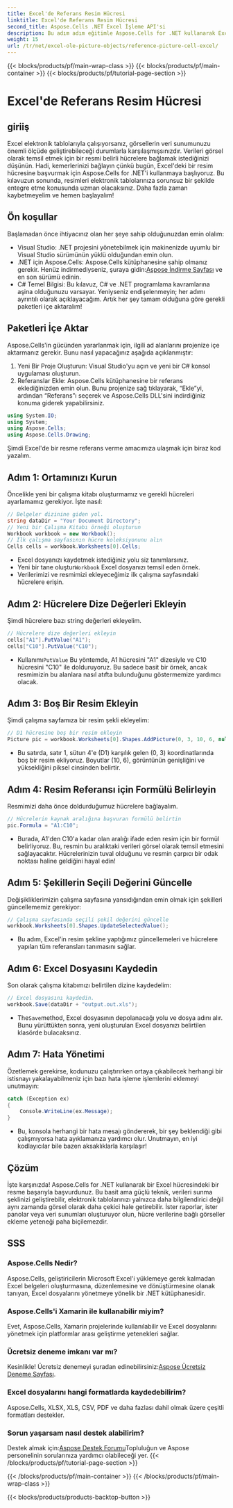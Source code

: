 ```yaml
---
title: Excel'de Referans Resim Hücresi
linktitle: Excel'de Referans Resim Hücresi
second_title: Aspose.Cells .NET Excel İşleme API'si
description: Bu adım adım eğitimle Aspose.Cells for .NET kullanarak Excel'de bir resim hücresine nasıl başvurulacağını öğrenin. Elektronik tablolarınızı geliştirin.
weight: 15
url: /tr/net/excel-ole-picture-objects/reference-picture-cell-excel/
---
```


{{< blocks/products/pf/main-wrap-class >}}
{{< blocks/products/pf/main-container >}}
{{< blocks/products/pf/tutorial-page-section >}}

# Excel'de Referans Resim Hücresi

## giriiş
Excel elektronik tablolarıyla çalışıyorsanız, görsellerin veri sunumunuzu önemli ölçüde geliştirebileceği durumlarla karşılaşmışsınızdır. Verileri görsel olarak temsil etmek için bir resmi belirli hücrelere bağlamak istediğinizi düşünün. Hadi, kemerlerinizi bağlayın çünkü bugün, Excel'deki bir resim hücresine başvurmak için Aspose.Cells for .NET'i kullanmaya başlıyoruz. Bu kılavuzun sonunda, resimleri elektronik tablolarınıza sorunsuz bir şekilde entegre etme konusunda uzman olacaksınız. Daha fazla zaman kaybetmeyelim ve hemen başlayalım!
## Ön koşullar
Başlamadan önce ihtiyacınız olan her şeye sahip olduğunuzdan emin olalım:
- Visual Studio: .NET projesini yönetebilmek için makinenizde uyumlu bir Visual Studio sürümünün yüklü olduğundan emin olun.
- .NET için Aspose.Cells: Aspose.Cells kütüphanesine sahip olmanız gerekir. Henüz indirmediyseniz, şuraya gidin:[Aspose İndirme Sayfası](https://releases.aspose.com/cells/net/) ve en son sürümü edinin.
- C# Temel Bilgisi: Bu kılavuz, C# ve .NET programlama kavramlarına aşina olduğunuzu varsayar. Yeniyseniz endişelenmeyin; her adımı ayrıntılı olarak açıklayacağım.
Artık her şey tamam olduğuna göre gerekli paketleri içe aktaralım!
## Paketleri İçe Aktar
Aspose.Cells'in gücünden yararlanmak için, ilgili ad alanlarını projenize içe aktarmanız gerekir. Bunu nasıl yapacağınız aşağıda açıklanmıştır:
1. Yeni Bir Proje Oluşturun: Visual Studio'yu açın ve yeni bir C# konsol uygulaması oluşturun.
2. Referanslar Ekle: Aspose.Cells kütüphanesine bir referans eklediğinizden emin olun. Bunu projenize sağ tıklayarak, “Ekle”yi, ardından “Referans”ı seçerek ve Aspose.Cells DLL'sini indirdiğiniz konuma giderek yapabilirsiniz.
```csharp
using System.IO;
using System;
using Aspose.Cells;
using Aspose.Cells.Drawing;
```
Şimdi Excel'de bir resme referans verme amacımıza ulaşmak için biraz kod yazalım.
## Adım 1: Ortamınızı Kurun
Öncelikle yeni bir çalışma kitabı oluşturmamız ve gerekli hücreleri ayarlamamız gerekiyor. İşte nasıl:
```csharp
// Belgeler dizinine giden yol.
string dataDir = "Your Document Directory";
// Yeni bir Çalışma Kitabı örneği oluşturun
Workbook workbook = new Workbook();
// İlk çalışma sayfasının hücre koleksiyonunu alın
Cells cells = workbook.Worksheets[0].Cells;
```
 
- Excel dosyanızı kaydetmek istediğiniz yolu siz tanımlarsınız.
-  Yeni bir tane oluştur`Workbook` Excel dosyanızı temsil eden örnek.
- Verilerimizi ve resmimizi ekleyeceğimiz ilk çalışma sayfasındaki hücrelere erişin.
## Adım 2: Hücrelere Dize Değerleri Ekleyin
Şimdi hücrelere bazı string değerleri ekleyelim. 
```csharp
// Hücrelere dize değerleri ekleyin
cells["A1"].PutValue("A1");
cells["C10"].PutValue("C10");
```
 
-  Kullanımı`PutValue` Bu yöntemde, A1 hücresini "A1" dizesiyle ve C10 hücresini "C10" ile dolduruyoruz. Bu sadece basit bir örnek, ancak resmimizin bu alanlara nasıl atıfta bulunduğunu göstermemize yardımcı olacak.
## Adım 3: Boş Bir Resim Ekleyin
Şimdi çalışma sayfamıza bir resim şekli ekleyelim:
```csharp
// D1 hücresine boş bir resim ekleyin
Picture pic = workbook.Worksheets[0].Shapes.AddPicture(0, 3, 10, 6, null);
```
 
- Bu satırda, satır 1, sütun 4'e (D1) karşılık gelen (0, 3) koordinatlarında boş bir resim ekliyoruz. Boyutlar (10, 6), görüntünün genişliğini ve yüksekliğini piksel cinsinden belirtir.
## Adım 4: Resim Referansı için Formülü Belirleyin
Resmimizi daha önce doldurduğumuz hücrelere bağlayalım.
```csharp
// Hücrelerin kaynak aralığına başvuran formülü belirtin
pic.Formula = "A1:C10";
```

- Burada, A1'den C10'a kadar olan aralığı ifade eden resim için bir formül belirliyoruz. Bu, resmin bu aralıktaki verileri görsel olarak temsil etmesini sağlayacaktır. Hücrelerinizin tuval olduğunu ve resmin çarpıcı bir odak noktası haline geldiğini hayal edin!
## Adım 5: Şekillerin Seçili Değerini Güncelle
Değişikliklerimizin çalışma sayfasına yansıdığından emin olmak için şekilleri güncellememiz gerekiyor:
```csharp
// Çalışma sayfasında seçili şekil değerini güncelle
workbook.Worksheets[0].Shapes.UpdateSelectedValue();
```

- Bu adım, Excel'in resim şekline yaptığımız güncellemeleri ve hücrelere yapılan tüm referansları tanımasını sağlar.
## Adım 6: Excel Dosyasını Kaydedin
Son olarak çalışma kitabımızı belirtilen dizine kaydedelim:
```csharp
// Excel dosyasını kaydedin.
workbook.Save(dataDir + "output.out.xls");
```

-  The`Save`method, Excel dosyasının depolanacağı yolu ve dosya adını alır. Bunu yürüttükten sonra, yeni oluşturulan Excel dosyanızı belirtilen klasörde bulacaksınız.
## Adım 7: Hata Yönetimi
Özetlemek gerekirse, kodunuzu çalıştırırken ortaya çıkabilecek herhangi bir istisnayı yakalayabilmeniz için bazı hata işleme işlemlerini eklemeyi unutmayın:
```csharp
catch (Exception ex)
{
    Console.WriteLine(ex.Message);
}
```

- Bu, konsola herhangi bir hata mesajı göndererek, bir şey beklendiği gibi çalışmıyorsa hata ayıklamanıza yardımcı olur. Unutmayın, en iyi kodlayıcılar bile bazen aksaklıklarla karşılaşır!
## Çözüm
İşte karşınızda! Aspose.Cells for .NET kullanarak bir Excel hücresindeki bir resme başarıyla başvurdunuz. Bu basit ama güçlü teknik, verileri sunma şeklinizi geliştirebilir, elektronik tablolarınızı yalnızca daha bilgilendirici değil aynı zamanda görsel olarak daha çekici hale getirebilir. İster raporlar, ister panolar veya veri sunumları oluşturuyor olun, hücre verilerine bağlı görseller ekleme yeteneği paha biçilemezdir.
## SSS
### Aspose.Cells Nedir?
Aspose.Cells, geliştiricilerin Microsoft Excel'i yüklemeye gerek kalmadan Excel belgeleri oluşturmasına, düzenlemesine ve dönüştürmesine olanak tanıyan, Excel dosyalarını yönetmeye yönelik bir .NET kütüphanesidir.
### Aspose.Cells'i Xamarin ile kullanabilir miyim?
Evet, Aspose.Cells, Xamarin projelerinde kullanılabilir ve Excel dosyalarını yönetmek için platformlar arası geliştirme yetenekleri sağlar.
### Ücretsiz deneme imkanı var mı?
 Kesinlikle! Ücretsiz denemeyi şuradan edinebilirsiniz:[Aspose Ücretsiz Deneme Sayfası](https://releases.aspose.com/).
### Excel dosyalarını hangi formatlarda kaydedebilirim?
Aspose.Cells, XLSX, XLS, CSV, PDF ve daha fazlası dahil olmak üzere çeşitli formatları destekler.
### Sorun yaşarsam nasıl destek alabilirim?
 Destek almak için:[Aspose Destek Forumu](https://forum.aspose.com/c/cells/9)Topluluğun ve Aspose personelinin sorularınıza yardımcı olabileceği yer.
{{< /blocks/products/pf/tutorial-page-section >}}

{{< /blocks/products/pf/main-container >}}
{{< /blocks/products/pf/main-wrap-class >}}

{{< blocks/products/products-backtop-button >}}
